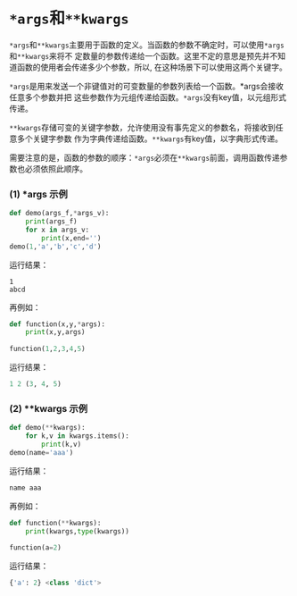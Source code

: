 # `*args`和`**kwargs`

`*args`和`**kwargs`主要用于函数的定义。当函数的参数不确定时，可以使用`*args`和`**kwargs`来将不 定数量的参数传递给一个函数。这里不定的意思是预先并不知道函数的使用者会传递多少个参数，所以, 在这种场景下可以使用这两个关键字。

`*args`是用来发送一个非键值对的可变数量的参数列表给一个函数。*args会接收任意多个参数并把 这些参数作为元组传递给函数。`*args`没有key值，以元组形式传递。

`**kwargs`存储可变的关键字参数，允许使用没有事先定义的参数名，将接收到任意多个关键字参数 作为字典传递给函数。`**kwargs`有key值，以字典形式传递。



需要注意的是，函数的参数的顺序：`*args`必须在`**kwargs`前面，调用函数传递参数也必须依照此顺序。



### (1) *args 示例

```python
def demo(args_f,*args_v):
	print(args_f)
	for x in args_v:
		print(x,end='')
demo(1,'a','b','c','d')
```

运行结果：

```
1
abcd
```

再例如：

```python
def function(x,y,*args):
	print(x,y,args)
	
function(1,2,3,4,5)
```

运行结果：

```python
1 2 (3, 4, 5)
```





### (2)    **kwargs 示例

```python
def demo(**kwargs):
	for k,v in kwargs.items():
		print(k,v)
demo(name='aaa')
```

运行结果：

```python
name aaa
```

再例如：

```python
def function(**kwargs):
	print(kwargs,type(kwargs))
    
function(a=2)
```

运行结果：

```python
{'a': 2} <class 'dict'>
```

